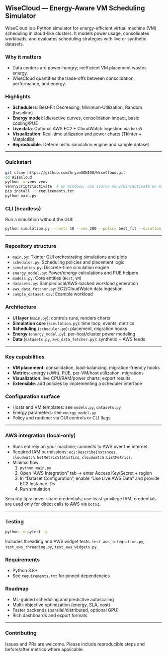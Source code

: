 ## WiseCloud — Energy-Aware VM Scheduling Simulator

WiseCloud is a Python simulator for energy-efficient virtual machine (VM) scheduling in cloud-like clusters. It models power usage, consolidates workloads, and evaluates scheduling strategies with live or synthetic datasets.

### Why it matters

-   Data centers are power-hungry; inefficient VM placement wastes energy.
-   WiseCloud quantifies the trade-offs between consolidation, performance, and energy.

### Highlights

-   **Schedulers**: Best‑Fit Decreasing, Minimum‑Utilization, Random (baseline)
-   **Energy model**: Idle/active curves, consolidation impact, basic cooling/PUE
-   **Live data**: Optional AWS EC2 + CloudWatch ingestion via `boto3`
-   **Visualization**: Real-time utilization and power charts (Tkinter + Matplotlib)
-   **Reproducible**: Deterministic simulation engine and sample dataset

---

### Quickstart

```bash
git clone https://github.com/AryanSONI00/WiseCloud.git
cd WiseCloud
python -m venv venv
venv\Scripts\activate  # on Windows; use source venv/bin/activate on macOS/Linux
pip install -r requirements.txt
python main.py
```

### CLI (headless)

Run a simulation without the GUI:

```bash
python simulation.py --hosts 10 --vms 200 --policy best_fit --duration 3600
```

---

### Repository structure

-   `main.py`: Tkinter GUI orchestrating simulations and plots
-   `scheduler.py`: Scheduling policies and placement logic
-   `simulation.py`: Discrete-time simulation engine
-   `energy_model.py`: Power/energy calculations and PUE helpers
-   `models.py`: Core entities (`Host`, `VM`)
-   `datasets.py`: Sample/local/AWS-backed workload generation
-   `aws_data_fetcher.py`: EC2/CloudWatch data ingestion
-   `sample_dataset.csv`: Example workload

### Architecture

-   **UI layer** (`main.py`): controls runs, renders charts
-   **Simulation core** (`simulation.py`): time loop, events, metrics
-   **Scheduling** (`scheduler.py`): placement, migration hooks
-   **Energy** (`energy_model.py`): per-host/cluster power modeling
-   **Data** (`datasets.py`, `aws_data_fetcher.py`): synthetic + AWS feeds

---

### Key capabilities

-   **VM placement**: consolidation, load-balancing, migration-friendly hooks
-   **Metrics**: energy (kWh), PUE, per-VM/host utilization, migrations
-   **Visualization**: live CPU/RAM/power charts; export results
-   **Extensible**: add policies by implementing a scheduler interface

### Configuration surface

-   Hosts and VM templates: see `models.py`, `datasets.py`
-   Energy parameters: see `energy_model.py`
-   Policy and runtime: via GUI controls or CLI flags

---

### AWS integration (local-only)

-   Runs entirely on your machine; connects to AWS over the internet.
-   Required IAM permissions: `ec2:DescribeInstances`, `cloudwatch:GetMetricStatistics`, `cloudwatch:ListMetrics`.
-   Minimal flow:
    1. `python main.py`
    2. Open “AWS Integration” tab → enter Access Key/Secret + region
    3. In “Dataset Configuration”, enable “Use Live AWS Data” and provide EC2 Instance IDs
    4. Run simulation

Security tips: never share credentials; use least-privilege IAM; credentials are used only for direct calls to AWS via `boto3`.

---

### Testing

```bash
python -m pytest -q
```

Includes threading and AWS widget tests: `test_aws_integration.py`, `test_aws_threading.py`, `test_aws_widgets.py`.

### Requirements

-   Python 3.8+
-   See `requirements.txt` for pinned dependencies

### Roadmap

-   ML-guided scheduling and predictive autoscaling
-   Multi-objective optimization (energy, SLA, cost)
-   Faster backends (parallel/distributed, optional GPU)
-   Rich dashboards and export formats

---

### Contributing

Issues and PRs are welcome. Please include reproducible steps and before/after metrics where applicable.
